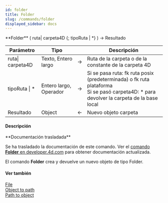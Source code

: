 ```yaml
---
id: folder
title: Folder
slug: /commands/folder
displayed_sidebar: docs
---
```


<!--REF #_command_.Folder.Syntax-->**Folder**  ( ruta| carpeta4D  {; tipoRuta | *} ) -> Resultado<!-- END REF-->
<!--REF #_command_.Folder.Params-->
| Parámetro | Tipo |  | Descripción |
| --- | --- | --- | --- |
| ruta&#124; carpeta4D | Texto, Entero largo | &srarr; | Ruta de la carpeta o de la constante de la carpeta 4D |
| tipoRuta &#124; * | Entero largo, Operador | &srarr; | Si se pasa ruta: fk ruta posix (predeterminada) o fk ruta plataforma<br/>Si se pasó carpeta4D: * para devolver la carpeta de la base local |
| Resultado | Object | &larr; | Nuevo objeto carpeta |

<!-- END REF-->

#### Descripción 

<!--REF #_command_.Folder.Summary-->**Documentación trasladada**

Se ha trasladado la documentación de este comando.<!-- END REF--> Ver el [comando **Folder** en developer.4d.com](https://developer.4d.com/docs/API/FolderClass#folder) para obtener documentación actualizada.

El comando **Folder**  crea y devuelve un nuevo objeto de tipo Folder.

#### Ver también 

[File](file.md)  
[Object to path](object-to-path.md)  
[Path to object ](path-to-object.md)  